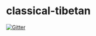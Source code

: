 # classical-tibetan

[![Gitter](https://badges.gitter.im/leannenorthrop/classical-tibetan.svg)](https://gitter.im/leannenorthrop/classical-tibetan?utm_source=badge&utm_medium=badge&utm_campaign=pr-badge&utm_content=badge)